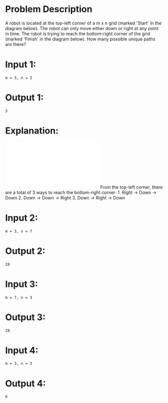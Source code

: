 # Problem Description

A robot is located at the top-left corner of a m x n grid (marked 'Start' in the diagram below).
The robot can only move either down or right at any point in time. 
The robot is trying to reach the bottom-right corner of the grid (marked 'Finish' in the diagram below).
How many possible unique paths are there?

# Input 1:
    m = 3, n = 2
# Output 1:
    3
# Explanation:
![Image](1.img)
    From the top-left corner, there are a total of 3 ways to reach the bottom-right corner:
    1. Right -> Down -> Down
    2. Down -> Down -> Right
    3. Down -> Right -> Down

# Input 2: 
    m = 3, n = 7
# Output 2: 
    28

# Input 3:
    m = 7, n = 3
# Output 3:
    28

# Input 4:
    m = 3, n = 3
# Output 4:
    6
